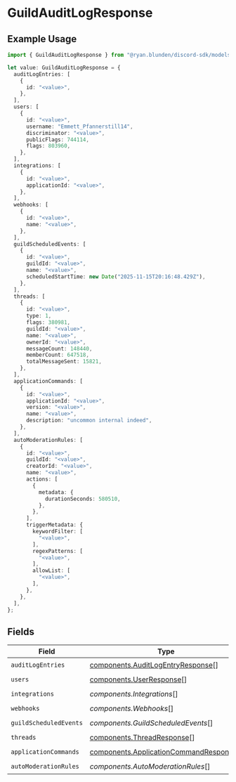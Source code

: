 # GuildAuditLogResponse

## Example Usage

```typescript
import { GuildAuditLogResponse } from "@ryan.blunden/discord-sdk/models/components";

let value: GuildAuditLogResponse = {
  auditLogEntries: [
    {
      id: "<value>",
    },
  ],
  users: [
    {
      id: "<value>",
      username: "Emmett_Pfannerstill14",
      discriminator: "<value>",
      publicFlags: 744114,
      flags: 803960,
    },
  ],
  integrations: [
    {
      id: "<value>",
      applicationId: "<value>",
    },
  ],
  webhooks: [
    {
      id: "<value>",
      name: "<value>",
    },
  ],
  guildScheduledEvents: [
    {
      id: "<value>",
      guildId: "<value>",
      name: "<value>",
      scheduledStartTime: new Date("2025-11-15T20:16:48.429Z"),
    },
  ],
  threads: [
    {
      id: "<value>",
      type: 1,
      flags: 380981,
      guildId: "<value>",
      name: "<value>",
      ownerId: "<value>",
      messageCount: 148440,
      memberCount: 647518,
      totalMessageSent: 15821,
    },
  ],
  applicationCommands: [
    {
      id: "<value>",
      applicationId: "<value>",
      version: "<value>",
      name: "<value>",
      description: "uncommon internal indeed",
    },
  ],
  autoModerationRules: [
    {
      id: "<value>",
      guildId: "<value>",
      creatorId: "<value>",
      name: "<value>",
      actions: [
        {
          metadata: {
            durationSeconds: 580510,
          },
        },
      ],
      triggerMetadata: {
        keywordFilter: [
          "<value>",
        ],
        regexPatterns: [
          "<value>",
        ],
        allowList: [
          "<value>",
        ],
      },
    },
  ],
};
```

## Fields

| Field                                                                                            | Type                                                                                             | Required                                                                                         | Description                                                                                      |
| ------------------------------------------------------------------------------------------------ | ------------------------------------------------------------------------------------------------ | ------------------------------------------------------------------------------------------------ | ------------------------------------------------------------------------------------------------ |
| `auditLogEntries`                                                                                | [components.AuditLogEntryResponse](../../models/components/auditlogentryresponse.md)[]           | :heavy_check_mark:                                                                               | N/A                                                                                              |
| `users`                                                                                          | [components.UserResponse](../../models/components/userresponse.md)[]                             | :heavy_check_mark:                                                                               | N/A                                                                                              |
| `integrations`                                                                                   | *components.Integrations*[]                                                                      | :heavy_check_mark:                                                                               | N/A                                                                                              |
| `webhooks`                                                                                       | *components.Webhooks*[]                                                                          | :heavy_check_mark:                                                                               | N/A                                                                                              |
| `guildScheduledEvents`                                                                           | *components.GuildScheduledEvents*[]                                                              | :heavy_check_mark:                                                                               | N/A                                                                                              |
| `threads`                                                                                        | [components.ThreadResponse](../../models/components/threadresponse.md)[]                         | :heavy_check_mark:                                                                               | N/A                                                                                              |
| `applicationCommands`                                                                            | [components.ApplicationCommandResponse](../../models/components/applicationcommandresponse.md)[] | :heavy_check_mark:                                                                               | N/A                                                                                              |
| `autoModerationRules`                                                                            | *components.AutoModerationRules*[]                                                               | :heavy_check_mark:                                                                               | N/A                                                                                              |